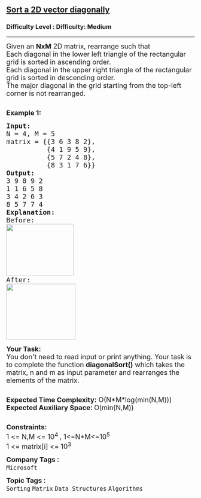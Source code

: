 <h2><a href="https://www.geeksforgeeks.org/problems/diagonal-morning-assembly0028/1">Sort a 2D vector diagonally</a></h2><h3>Difficulty Level : Difficulty: Medium</h3><hr><div class="problems_problem_content__Xm_eO"><p><span style="font-size: 18px;">Given an <strong>NxM</strong> 2D matrix, rearrange such that&nbsp;<br>Each diagonal in the lower left triangle of the rectangular grid is sorted in ascending order.&nbsp;<br>Each diagonal in the upper right triangle of the rectangular grid is sorted in descending order.&nbsp;<br>The major diagonal in the grid starting from the top-left corner is not rearranged.&nbsp;</span></p>
<p><br><strong><span style="font-size: 18px;">Example 1:</span></strong></p>
<pre><span style="font-size: 18px;"><strong>Input:</strong>
N = 4, M = 5 
matrix = {{3 6 3 8 2},
          {4 1 9 5 9},
          {5 7 2 4 8},
          {8 3 1 7 6}}
<strong>Output:</strong>
3 9 8 9 2
1 1 6 5 8
3 4 2 6 3
8 5 7 7 4
<strong>Explanation:</strong></span>
<span style="font-size: 18px;">Before:
<img style="height: 139px; width: 180px;" src="https://media.geeksforgeeks.org/wp-content/cdn-uploads/20201012182216/after1.png" alt=""></span>
<span style="font-size: 18px;">After:
<img style="height: 150px; width: 185px;" src="https://media.geeksforgeeks.org/wp-content/cdn-uploads/20201012182218/before.png" alt=""></span></pre>
<p><span style="font-size: 18px;"><strong>Your Task:</strong><br>You don't need to read input or print anything. Your task is to complete the function <strong>diagonalSort()</strong> which takes the matrix, n and m as input parameter and rearranges the elements of the matrix.</span></p>
<p><br><span style="font-size: 18px;"><strong>Expected Time Complexity:</strong> O(N*M*log(min(N,M)))<br><strong>Expected Auxiliary Space: </strong>O(min(N,M))</span></p>
<p><br><span style="font-size: 18px;"><strong>Constraints:</strong><br>1 &lt;= N,M &lt;= 10<sup>4&nbsp;</sup>,&nbsp;1&lt;=N*M&lt;=10<sup>5</sup><br>1 &lt;= matrix[i] &lt;= 10<sup>3</sup></span></p></div><p><span style=font-size:18px><strong>Company Tags : </strong><br><code>Microsoft</code>&nbsp;<br><p><span style=font-size:18px><strong>Topic Tags : </strong><br><code>Sorting</code>&nbsp;<code>Matrix</code>&nbsp;<code>Data Structures</code>&nbsp;<code>Algorithms</code>&nbsp;